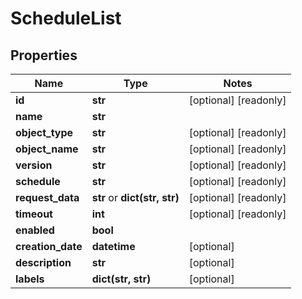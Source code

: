 # ScheduleList

## Properties
Name | Type | Notes
------------ | ------------- | -------------
**id** | **str** | [optional] [readonly] 
**name** | **str** | 
**object_type** | **str** | [optional] [readonly] 
**object_name** | **str** | [optional] [readonly] 
**version** | **str** | [optional] [readonly] 
**schedule** | **str** | [optional] [readonly] 
**request_data** | **str** or **dict(str, str)** | [optional] [readonly] 
**timeout** | **int** | [optional] [readonly] 
**enabled** | **bool** | 
**creation_date** | **datetime** | [optional] 
**description** | **str** | [optional] 
**labels** | **dict(str, str)** | [optional] 


